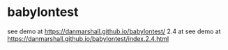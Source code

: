 # babylontest

see demo at https://danmarshall.github.io/babylontest/
2.4 at see demo at https://danmarshall.github.io/babylontest/index.2.4.html
